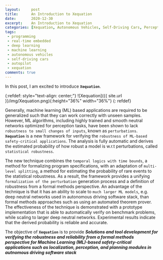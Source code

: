 ```yaml
---
layout:     post
title:      An Introduction to Xequation
date:       2020-12-30
excerpt:    An Introduction to Xequation
categories: [Xequation, Autonomous Vehicles, Self-Driving Cars, Perception, Localization, Motion Planning, Control, Real-time Embedded Programming]
tags:
 - programming
 - real-time embedded
 - deep learning
 - machine learning
 - autonomous vehicles
 - self-driving cars
 - autopilot
 - xequation
comments: true
---
```


In this post, I am excited to introduce __`Xequation`__.

{:refdef: style="text-align: center;"}
![Xequation]({{ site.url }}/img/Xequation.png){:height="36%" width="36%"}
{: refdef}

Generally, machine learning (ML) based applications are required to be 
generalized such that they can work correctly with unseen samples. However, 
ML algorithms, including highly trained and smooth neutral networks optimized for 
perception tasks, have been shown to lack `robustness to small changes of inputs`, 
known as `perturbations`. __`Xequation`__ is a new framework for verifying 
the `robustness of ML-based safety-critical applications`. The analysis is fully 
automatic and derives the estimated probability of how robust a model is w.r.t 
perturbations, called `statistical robustness`.

The new technique combines the `temporal logics with time bounds`, a method for formalizing program specifications, with an adaptation of `multi-level splitting`, a method for estimating the probability of rare events to 
the statistical robustness. As a result, the framework provides a unifying `formalization of the perturbation` 
generation process and a definition of robustness from a formal methods perspective. 
An advantage of the technique is that it has an ability to scale to `much larger ML models`, e.g. deep neutral networks used in autonomous driving software stack, than 
formal methods approaches such as using an automated theorem prover. 
The effectiveness of the technique is demonstrated with a prototype implementation 
that is able to automatically verify on benchmark problems, while scaling to larger 
deep neutral networks. Experimental results indicate that the derived probability 
is reliable and accurate.

The objective of __`Xequation`__ is to provide <strong><em>Solutions and tool development for verifying the robustness and reliability from a formal methods perspective for Machine Learning (ML)-based safety-critical applications such as localization, perception, and planning modules in autnomous driving software stack</em></strong>
